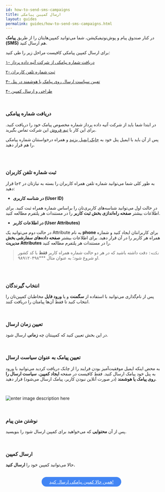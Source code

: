 ```yaml
---
id: how-to-send-sms-campaigns
title: ارسال کمپین پیامکی
layout: guides
permalink: guides/how-to-send-sms-campaigns.html
---
```


در کنار صندوق پیام و پوش‌نوتیفیکیشن، شما می‌توانید کمپین‌هایتان را از طریق **پیامک (SMS)** هم ارسال کنید.

برای ارسال کمپین پیامکی کافیست مراحل زیر را طی کنید:

[۱- دریافت شماره پیامکی از شرکت آتیه داده پرداز](/guides/how-to-send-sms-campaigns.html#دریافت-شماره-پیامکی)

[۲- ثبت شماره تلفن کاربران](/guides/how-to-send-sms-campaigns.html#ثبت-شماره-تلفن-کاربران) 

[۳- تعیین سیاست ارسال روی پیامک یا هوشمند در پنل](/guides/how-to-send-sms-campaigns.html#تعیین-پیامک-به-عنوان-سیاست-ارسال)

[۴- طراحی و ارسال کمپین](/guides/how-to-send-sms-campaigns.html#انتخاب-گیرندگان)

<br>

### دریافت شماره پیامکی 

در ابتدا شما باید از شرکت آتیه داده پرداز شماره مخصوص پیامک خود را دریافت کنید. برای این کار با [تیم فروش](http://www.adpdigital.com/%D8%AA%D9%85%D8%A7%D8%B3-%D8%A8%D8%A7-%D9%85%D8%A7/) این شرکت تماس بگیرید.

پس از آن باید با ایمیل پنل خود به [چابک ایمیل بزنید](https://chabok.io/contact.html) و همراه درخواستتان شماره پیامکی را هم قرار دهید.

<br><br>

### ثبت شماره تلفن کاربران

به طور کلی شما می‌توانید شماره تلفن همراه کاربران را بسته به نیازتان در ۲جا قرار دهید:

- **در شناسه‌ کاربری (User ID)** 

در حالت اول می‌توانید شناسه‌های کاربری‌تان را براساس شماره همراه ثبت کنید. برای اطلاعات بیشتر **صفحه راه‌اندازی بخش ثبت کاربر** را در مستندات هر پلتفرم مطالعه کنید.

- **در اطلاعات کاربر (User Attributes)**

 در حالت دوم می‌توانید یک Attribute به نام **phone** برای کاربرانتان ایجاد کنید و شماره همراه هر کاربر را در آن قرار دهید. برای اطلاعات بیشتر **صفحه داده‌های سفارشی بخش مدیریت Attributes** را در مستندات هر پلتفرم مطالعه کنید.

> `نکته:` دقت داشته باشید که در هر دو حالت شماره همراه کاربر **فقط** با کد کشور او شروع شود؛ به عنوان مثال ***۹۸۹۱۲۰۴۹۸.

<br><br>

### انتخاب گیرندگان
پس از نام‌گذاری ‌می‌توانید با استفاده از **سگمنت** و یا **ورود فایل** مخاطبان کمپین‌تان را انتخاب کنید تا فقط آن‌ها پیامتان را دریافت کنند.

<br>

### تعیین زمان ارسال

در این بخش تعیین کنید که کمپینتان چه **زمانی** ارسال شود.

<br>

### تعیین پیامک به عنوان سیاست ارسال

به محض اینکه ایمیل موفقیت‌آمیز بودن فرایند را از چابک دریافت کردید می‌توانید با ورود به پنل خود پیامک ارسال کنید. فقط کافیست در صفحه **ایجاد کمپین**، **سیاست ارسال را روی پیامک یا هوشمند** (در صورت آنلاین نبودن کاربر، پیامک ارسال می‌شود) قرار دهید.

<br>

![enter image description here](http://uupload.ir/files/n4b4_sms-policy.png)

<br>

### نوشتن متن پیام

پس از آن **محتوایی** که می‌خواهید برای کمپین ارسال شود را بنویسید.

<br>

### ارسال کمپین

حالا می‌توانید کمپین خود را **ارسال کنید.**

<br>

<div align="center">   
    <a style="display: inline-block; text-align: center; border-radius: 40px; background: #4285f4; color: white !important; padding: 7px 25px; margin-right: 15px; cursor: pointer; transition: all 0.25s ease;" href="https://sandbox.push.adpdigital.com/front/users/composer">همین حالا کمپین پیامکی ارسال کنید!</a>
</div>
